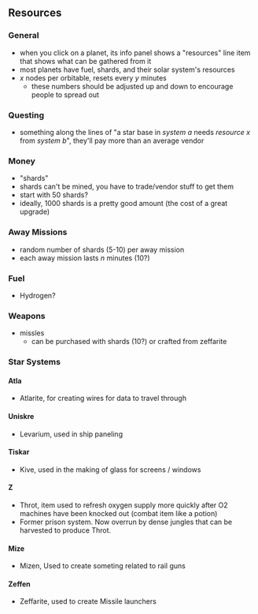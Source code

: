 ## Resources

### General

* when you click on a planet, its info panel shows a "resources" line item that shows what can be gathered from it
* most planets have fuel, shards, and their solar system's resources
* _x_ nodes per orbitable, resets every _y_ minutes
	* these numbers should be adjusted up and down to encourage people to spread out


### Questing

* something along the lines of "a star base in _system a_ needs _resource x_ from _system b_", they'll pay more than an average vendor


### Money

* "shards"
* shards can't be mined, you have to trade/vendor stuff to get them
* start with 50 shards?
* ideally, 1000 shards is a pretty good amount (the cost of a great upgrade)


### Away Missions

* random number of shards (5-10) per away mission
* each away mission lasts _n_ minutes (10?)


### Fuel

* Hydrogen?


### Weapons

* missles
	* can be purchased with shards (10?) or crafted from zeffarite


### Star Systems

#### Atla

* Atlarite, for creating wires for data to travel through


#### Uniskre

* Levarium, used in ship paneling


#### Tiskar

* Kive, used in the making of glass for screens / windows


#### Z

* Throt, item used to refresh oxygen supply more quickly after O2 machines have been knocked out
(combat item like a potion)
* Former prison system. Now overrun by dense jungles that can be harvested to produce Throt.


#### Mize

* Mizen, Used to create someting related to rail guns


#### Zeffen

* Zeffarite, used to create Missile launchers